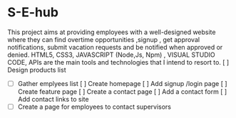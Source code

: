 # S-E-hub
 This project aims at providing employees with a well-designed website where they can find overtime opportunities ,signup , get approval notifications, submit vacation requests and be notified when approved or denied.
HTML5, CSS3, JAVASCRIPT (Node,Js, Npm) , VISUAL STUDIO CODE, APIs are the main tools and technologies that I intend to resort to.
[ ] Design products list
-[ ] Gather emplyees list
[ ] Create homepage
[ ] Add signup /login page
[ ] Create feature page
[ ] Create a contact page
[ ] Add a contact form
[ ] Add contact links to site
-[ ] Create a page for employees to contact supervisors

